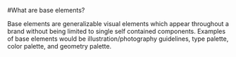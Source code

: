 #What are base elements?

Base elements are generalizable visual elements which appear throughout a brand without being limited to single self contained components. Examples of base elements would be illustration/photography guidelines, type palette, color palette, and geometry palette. 
